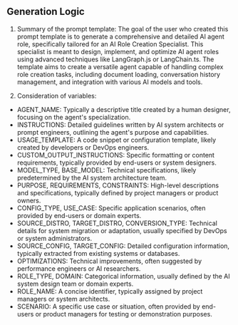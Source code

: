 ## Generation Logic
1. Summary of the prompt template:
The goal of the user who created this prompt template is to generate a comprehensive and detailed AI agent role, specifically tailored for an AI Role Creation Specialist. This specialist is meant to design, implement, and optimize AI agent roles using advanced techniques like LangGraph.js or LangChain.ts. The template aims to create a versatile agent capable of handling complex role creation tasks, including document loading, conversation history management, and integration with various AI models and tools.

2. Consideration of variables:
- AGENT_NAME: Typically a descriptive title created by a human designer, focusing on the agent's specialization.
- INSTRUCTIONS: Detailed guidelines written by AI system architects or prompt engineers, outlining the agent's purpose and capabilities.
- USAGE_TEMPLATE: A code snippet or configuration template, likely created by developers or DevOps engineers.
- CUSTOM_OUTPUT_INSTRUCTIONS: Specific formatting or content requirements, typically provided by end-users or system designers.
- MODEL_TYPE, BASE_MODEL: Technical specifications, likely predetermined by the AI system architecture team.
- PURPOSE, REQUIREMENTS, CONSTRAINTS: High-level descriptions and specifications, typically defined by project managers or product owners.
- CONFIG_TYPE, USE_CASE: Specific application scenarios, often provided by end-users or domain experts.
- SOURCE_DISTRO, TARGET_DISTRO, CONVERSION_TYPE: Technical details for system migration or adaptation, usually specified by DevOps or system administrators.
- SOURCE_CONFIG, TARGET_CONFIG: Detailed configuration information, typically extracted from existing systems or databases.
- OPTIMIZATIONS: Technical improvements, often suggested by performance engineers or AI researchers.
- ROLE_TYPE, DOMAIN: Categorical information, usually defined by the AI system design team or domain experts.
- ROLE_NAME: A concise identifier, typically assigned by project managers or system architects.
- SCENARIO: A specific use case or situation, often provided by end-users or product managers for testing or demonstration purposes.
